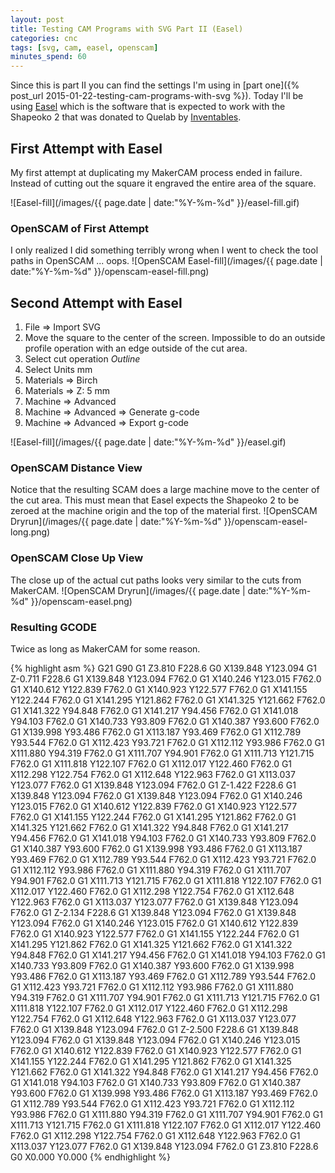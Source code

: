 ```yaml
---
layout: post
title: Testing CAM Programs with SVG Part II (Easel)
categories: cnc
tags: [svg, cam, easel, openscam]
minutes_spend: 60
---
```

Since this is part II you can find the settings I'm using in [part one]({% post_url 2015-01-22-testing-cam-programs-with-svg %}).
Today I'll be using [Easel](http://app.easel.com/)
 which is the software that is expected to work with the Shapeoko 2 that was donated to Quelab by [Inventables](https://www.inventables.com).

## First Attempt with Easel
My first attempt at duplicating my MakerCAM process ended in failure. Instead of cutting out the square it engraved the entire area of the square.

![Easel-fill](/images/{{ page.date | date:"%Y-%m-%d" }}/easel-fill.gif)

### OpenSCAM of First Attempt
I only realized I did something terribly wrong when I went to check the tool paths in OpenSCAM ... oops.
![OpenSCAM Easel-fill](/images/{{ page.date | date:"%Y-%m-%d" }}/openscam-easel-fill.png)

## Second Attempt with Easel
1. File => Import SVG
2. Move the square to the center of the screen. Impossible to do an outside profile operation with an edge outside of the cut area.
3. Select cut operation *Outline*
4. Select Units mm
5. Materials => Birch
6. Materials => Z: 5 mm
7. Machine => Advanced
8. Machine => Advanced => Generate g-code
9. Machine => Advanced => Export g-code

![Easel-fill](/images/{{ page.date | date:"%Y-%m-%d" }}/easel.gif)

### OpenSCAM Distance View
Notice that the resulting SCAM does a large machine move to the center of the cut area. This must mean that Easel expects the Shapeoko 2 to be zeroed at the machine origin and the top of the material first.
![OpenSCAM Dryrun](/images/{{ page.date | date:"%Y-%m-%d" }}/openscam-easel-long.png)

### OpenSCAM Close Up View
The close up of the actual cut paths looks very similar to the cuts from MakerCAM. 
![OpenSCAM Dryrun](/images/{{ page.date | date:"%Y-%m-%d" }}/openscam-easel.png)

### Resulting GCODE
Twice as long as MakerCAM for some reason.

{% highlight asm %}
G21
G90
G1 Z3.810 F228.6
G0 X139.848 Y123.094
G1 Z-0.711 F228.6
G1 X139.848 Y123.094 F762.0
G1 X140.246 Y123.015 F762.0
G1 X140.612 Y122.839 F762.0
G1 X140.923 Y122.577 F762.0
G1 X141.155 Y122.244 F762.0
G1 X141.295 Y121.862 F762.0
G1 X141.325 Y121.662 F762.0
G1 X141.322 Y94.848 F762.0
G1 X141.217 Y94.456 F762.0
G1 X141.018 Y94.103 F762.0
G1 X140.733 Y93.809 F762.0
G1 X140.387 Y93.600 F762.0
G1 X139.998 Y93.486 F762.0
G1 X113.187 Y93.469 F762.0
G1 X112.789 Y93.544 F762.0
G1 X112.423 Y93.721 F762.0
G1 X112.112 Y93.986 F762.0
G1 X111.880 Y94.319 F762.0
G1 X111.707 Y94.901 F762.0
G1 X111.713 Y121.715 F762.0
G1 X111.818 Y122.107 F762.0
G1 X112.017 Y122.460 F762.0
G1 X112.298 Y122.754 F762.0
G1 X112.648 Y122.963 F762.0
G1 X113.037 Y123.077 F762.0
G1 X139.848 Y123.094 F762.0
G1 Z-1.422 F228.6
G1 X139.848 Y123.094 F762.0
G1 X139.848 Y123.094 F762.0
G1 X140.246 Y123.015 F762.0
G1 X140.612 Y122.839 F762.0
G1 X140.923 Y122.577 F762.0
G1 X141.155 Y122.244 F762.0
G1 X141.295 Y121.862 F762.0
G1 X141.325 Y121.662 F762.0
G1 X141.322 Y94.848 F762.0
G1 X141.217 Y94.456 F762.0
G1 X141.018 Y94.103 F762.0
G1 X140.733 Y93.809 F762.0
G1 X140.387 Y93.600 F762.0
G1 X139.998 Y93.486 F762.0
G1 X113.187 Y93.469 F762.0
G1 X112.789 Y93.544 F762.0
G1 X112.423 Y93.721 F762.0
G1 X112.112 Y93.986 F762.0
G1 X111.880 Y94.319 F762.0
G1 X111.707 Y94.901 F762.0
G1 X111.713 Y121.715 F762.0
G1 X111.818 Y122.107 F762.0
G1 X112.017 Y122.460 F762.0
G1 X112.298 Y122.754 F762.0
G1 X112.648 Y122.963 F762.0
G1 X113.037 Y123.077 F762.0
G1 X139.848 Y123.094 F762.0
G1 Z-2.134 F228.6
G1 X139.848 Y123.094 F762.0
G1 X139.848 Y123.094 F762.0
G1 X140.246 Y123.015 F762.0
G1 X140.612 Y122.839 F762.0
G1 X140.923 Y122.577 F762.0
G1 X141.155 Y122.244 F762.0
G1 X141.295 Y121.862 F762.0
G1 X141.325 Y121.662 F762.0
G1 X141.322 Y94.848 F762.0
G1 X141.217 Y94.456 F762.0
G1 X141.018 Y94.103 F762.0
G1 X140.733 Y93.809 F762.0
G1 X140.387 Y93.600 F762.0
G1 X139.998 Y93.486 F762.0
G1 X113.187 Y93.469 F762.0
G1 X112.789 Y93.544 F762.0
G1 X112.423 Y93.721 F762.0
G1 X112.112 Y93.986 F762.0
G1 X111.880 Y94.319 F762.0
G1 X111.707 Y94.901 F762.0
G1 X111.713 Y121.715 F762.0
G1 X111.818 Y122.107 F762.0
G1 X112.017 Y122.460 F762.0
G1 X112.298 Y122.754 F762.0
G1 X112.648 Y122.963 F762.0
G1 X113.037 Y123.077 F762.0
G1 X139.848 Y123.094 F762.0
G1 Z-2.500 F228.6
G1 X139.848 Y123.094 F762.0
G1 X139.848 Y123.094 F762.0
G1 X140.246 Y123.015 F762.0
G1 X140.612 Y122.839 F762.0
G1 X140.923 Y122.577 F762.0
G1 X141.155 Y122.244 F762.0
G1 X141.295 Y121.862 F762.0
G1 X141.325 Y121.662 F762.0
G1 X141.322 Y94.848 F762.0
G1 X141.217 Y94.456 F762.0
G1 X141.018 Y94.103 F762.0
G1 X140.733 Y93.809 F762.0
G1 X140.387 Y93.600 F762.0
G1 X139.998 Y93.486 F762.0
G1 X113.187 Y93.469 F762.0
G1 X112.789 Y93.544 F762.0
G1 X112.423 Y93.721 F762.0
G1 X112.112 Y93.986 F762.0
G1 X111.880 Y94.319 F762.0
G1 X111.707 Y94.901 F762.0
G1 X111.713 Y121.715 F762.0
G1 X111.818 Y122.107 F762.0
G1 X112.017 Y122.460 F762.0
G1 X112.298 Y122.754 F762.0
G1 X112.648 Y122.963 F762.0
G1 X113.037 Y123.077 F762.0
G1 X139.848 Y123.094 F762.0
G1 Z3.810 F228.6
G0 X0.000 Y0.000
{% endhighlight %}
